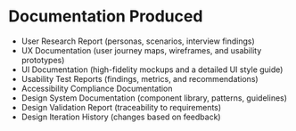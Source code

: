 # Documentation Produced
- User Research Report (personas, scenarios, interview findings)
- UX Documentation (user journey maps, wireframes, and usability prototypes)
- UI Documentation (high-fidelity mockups and a detailed UI style guide)
- Usability Test Reports (findings, metrics, and recommendations)
- Accessibility Compliance Documentation
- Design System Documentation (component library, patterns, guidelines)
- Design Validation Report (traceability to requirements)
- Design Iteration History (changes based on feedback)